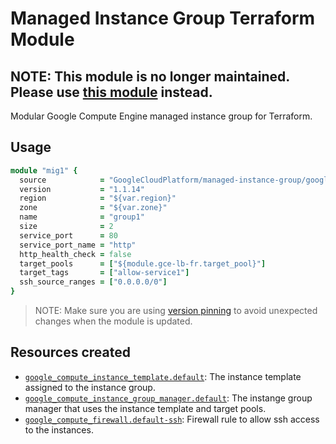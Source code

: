 # Managed Instance Group Terraform Module

## NOTE: This module is no longer maintained. Please use [this module](https://github.com/terraform-google-modules/terraform-google-vm/tree/master/modules/mig) instead.

Modular Google Compute Engine managed instance group for Terraform.

## Usage

```ruby
module "mig1" {
  source            = "GoogleCloudPlatform/managed-instance-group/google"
  version           = "1.1.14"
  region            = "${var.region}"
  zone              = "${var.zone}"
  name              = "group1"
  size              = 2
  service_port      = 80
  service_port_name = "http"
  http_health_check = false
  target_pools      = ["${module.gce-lb-fr.target_pool}"]
  target_tags       = ["allow-service1"]
  ssh_source_ranges = ["0.0.0.0/0"]
}
```

> NOTE: Make sure you are using [version pinning](https://www.terraform.io/docs/modules/usage.html#module-versions) to avoid unexpected changes when the module is updated.

## Resources created

- [`google_compute_instance_template.default`](https://www.terraform.io/docs/providers/google/r/compute_instance_template.html): The instance template assigned to the instance group.
- [`google_compute_instance_group_manager.default`](https://www.terraform.io/docs/providers/google/r/compute_instance_group_manager.html): The instange group manager that uses the instance template and target pools. 
- [`google_compute_firewall.default-ssh`](https://www.terraform.io/docs/providers/google/r/compute_firewall.html): Firewall rule to allow ssh access to the instances.
